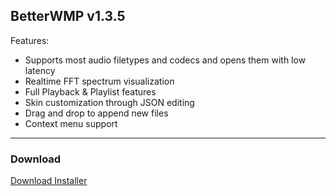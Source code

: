 ## BetterWMP v1.3.5

Features:
- Supports most audio filetypes and codecs and opens them with low latency
- Realtime FFT spectrum visualization
- Full Playback & Playlist features
- Skin customization through JSON editing
- Drag and drop to append new files
- Context menu support

---
### Download
[Download Installer](https://github.com/Epic233-officiale/BetterWMP/releases/tag/v1.3.5)
